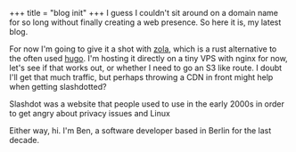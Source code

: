 +++
title = "blog init"
+++
I guess I couldn't sit around on a domain name for so long without finally creating a web presence. So here it is, my latest blog.

For now I'm going to give it a shot with [zola](https://www.getzola.org), which is a rust alternative to the often used [hugo](https://gohugo.io/). I'm hosting it directly on a tiny VPS with nginx for now, let's see if that works out, or whether I need to go an S3 like route. I doubt I'll get that much traffic, but perhaps throwing a CDN in front might help when getting slashdotted?

<aside>Slashdot was a website that people used to use in the early 2000s in order to get angry about privacy issues and Linux</aside>

Either way, hi. I'm Ben, a software developer based in Berlin for the last decade.

